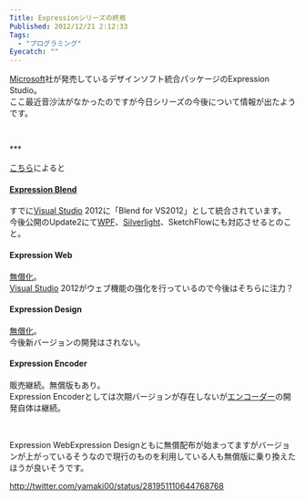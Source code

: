 ```yaml
---
Title: Expressionシリーズの終焉
Published: 2012/12/21 2:12:33
Tags:
  - "プログラミング"
Eyecatch: ""
---
```

<p><p><a class="keyword" href="http://d.hatena.ne.jp/keyword/Microsoft">Microsoft</a>社が発売しているデザインソフト統合パッケージのExpression Studio。   <br />ここ最近音沙汰がなかったのですが今日シリーズの今後について情報が出たようです。</p>  <p>&#160;</p></p>
<p></p>
***



<p></p>
<p><a href="http://expression.microsoft.com/ja-JP/" target="_blank">こちら</a>によると    <h4><a class="keyword" href="http://d.hatena.ne.jp/keyword/Expression%20Blend">Expression Blend</a></h4>  <p>すでに<a class="keyword" href="http://d.hatena.ne.jp/keyword/Visual%20Studio">Visual Studio</a> 2012に「Blend for VS2012」として統合されています。   <br />今後公開のUpdate2にて<a class="keyword" href="http://d.hatena.ne.jp/keyword/WPF">WPF</a>、<a class="keyword" href="http://d.hatena.ne.jp/keyword/Silverlight">Silverlight</a>、SketchFlowにも対応させるとのこと。</p>  <h4>Expression Web</h4>  <p><a class="keyword" href="http://d.hatena.ne.jp/keyword/%CC%B5%BD%FE%B2%BD">無償化</a>。   <br /><a class="keyword" href="http://d.hatena.ne.jp/keyword/Visual%20Studio">Visual Studio</a> 2012がウェブ機能の強化を行っているので今後はそちらに注力？</p>  <h4>Expression Design</h4>  <p><a class="keyword" href="http://d.hatena.ne.jp/keyword/%CC%B5%BD%FE%B2%BD">無償化</a>。   <br />今後新バージョンの開発はされない。</p>  <h4>Expression Encoder</h4>  <p>販売継続。無償版もあり。   <br />Expression Encoderとしては次期バージョンが存在しないが<a class="keyword" href="http://d.hatena.ne.jp/keyword/%A5%A8%A5%F3%A5%B3%A1%BC%A5%C0%A1%BC">エンコーダー</a>の開発自体は継続。</p>  <p>&#160;</p>  <p>Expression WebExpression Designともに無償配布が始まってますがバージョンが上がっているそうなので現行のものを利用している人も無償版に乗り換えたほうが良いそうです。</p>  <p><a href="http://twitter.com/yamaki00/status/281951110644768768">http://twitter.com/yamaki00/status/281951110644768768</a></p></p>